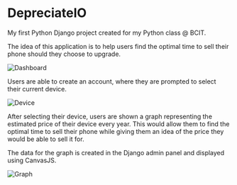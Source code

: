 # DepreciateIO

My first Python Django project created for my Python class @ BCIT. 

The idea of this application is to help users find the optimal time to sell their phone should they choose to upgrade.

![Dashboard](https://i.gyazo.com/15ec8ad27c39975baa87c239ab61a805.png)

Users are able to create an account, where they are prompted to select their current device.

![Device](https://gyazo.com/c89b0a301381c994995713616bb4e4f0.png)

After selecting their device, users are shown a graph representing the estimated price of their device every year. This would allow them to
find the optimal time to sell their phone while giving them an idea of the price they would be able to sell it for. 

The data for the graph is created in the Django admin panel and displayed using CanvasJS.

![Graph](https://i.gyazo.com/5c540392dfffe141b335a9356f9c262f.png)
